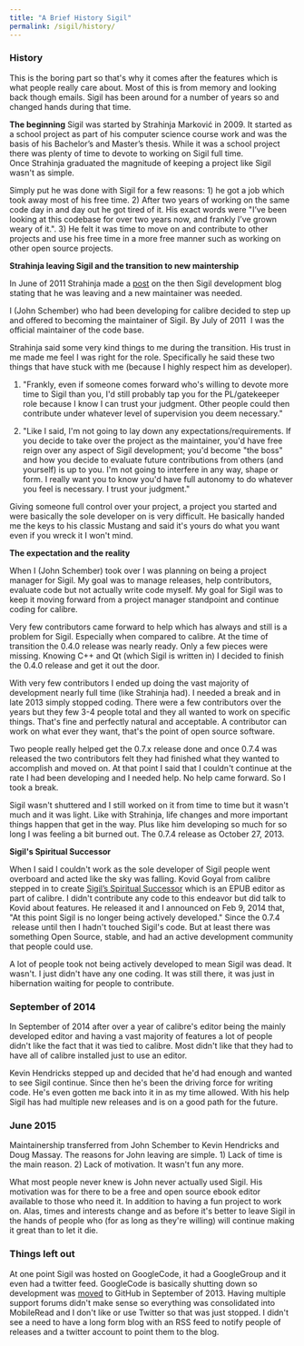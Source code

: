 ```yaml
---
title: "A Brief History Sigil"
permalink: /sigil/history/
---
```


### History

This is the boring part so that's why it comes after the features which is what people really care about. Most of this is from memory and looking back though emails. Sigil has been around for a number of years so and changed hands during that time.


__The beginning__
Sigil was started by Strahinja Marković in 2009. It started as a school project as part of his computer science course work and was the basis of his Bachelor’s and Master’s thesis. While it was a school project there was plenty of time to devote to working on Sigil full time. Once Strahinja graduated the magnitude of keeping a project like Sigil wasn't as simple.

Simply put he was done with Sigil for a few reasons: 1) he got a job which took away most of his free time. 2) After two years of working on the same code day in and day out he got tired of it. His exact words were "I’ve been looking at this codebase for over two years now, and frankly I’ve grown weary of it.". 3) He felt it was time to move on and contribute to other projects and use his free time in a more free manner such as working on other open source projects.

__Strahinja leaving Sigil and the transition to new maintership__

In June of 2011 Strahinja made a [post](http://sigildev.blogspot.com/2011/06/new-maintainer-needed.html) on the then Sigil development blog stating that he was leaving and a new maintainer was needed.

I (John Schember) who had been developing for calibre decided to step up and offered to becoming the maintainer of Sigil. By July of 2011  I was the official maintainer of the code base.

Strahinja said some very kind things to me during the transition. His trust in me made me feel I was right for the role. Specifically he said these two things that have stuck with me (because I highly respect him as developer).

1) "Frankly, even if someone comes forward who's willing to devote more time to Sigil than you, I'd still probably tap you for the PL/gatekeeper role because I know I can trust your judgment. Other people could then contribute under whatever level of supervision you deem necessary."

2) "Like I said, I'm not going to lay down any expectations/requirements. If you decide to take over the project as the maintainer, you'd have free reign over any aspect of Sigil development; you'd become "the boss" and how you decide to evaluate future contributions from others (and yourself) is up to you. I'm not going to interfere in any way, shape or form. I really want you to know you'd have full autonomy to do whatever you feel is necessary. I trust your judgment."

Giving someone full control over your project, a project you started and were basically the sole developer on is very difficult. He basically handed me the keys to his classic Mustang and said it's yours do what you want even if you wreck it I won't mind.

__The expectation and the reality__

When I (John Schember) took over I was planning on being a project manager for Sigil. My goal was to manage releases, help contributors, evaluate code but not actually write code myself. My goal for Sigil was to keep it moving forward from a project manager standpoint and continue coding for calibre.

Very few contributors came forward to help which has always and still is a problem for Sigil. Especially when compared to calibre. At the time of transition the 0.4.0 release was nearly ready. Only a few pieces were missing. Knowing C++ and Qt (which Sigil is written in) I decided to finish the 0.4.0 release and get it out the door.

With very few contributors I ended up doing the vast majority of development nearly full time (like Strahinja had). I needed a break and in late 2013 simply stopped coding. There were a few contributors over the years but they few 3-4 people total and they all wanted to work on specific things. That's fine and perfectly natural and acceptable. A contributor can work on what ever they want, that's the point of open source software.

Two people really helped get the 0.7.x release done and once 0.7.4 was released the two contributors felt they had finished what they wanted to accomplish and moved on. At that point I said that I couldn't continue at the rate I had been developing and I needed help. No help came forward. So I took a break.

Sigil wasn't shuttered and I still worked on it from time to time but it wasn't much and it was light. Like with Strahinja, life changes and more important things happen that get in the way. Plus like him developing so much for so long I was feeling a bit burned out. The 0.7.4 release as October 27, 2013.

__Sigil's Spiritual Successor__

When I said I couldn't work as the sole developer of Sigil people went overboard and acted like the sky was falling. Kovid Goyal from calibre stepped in to create [Sigil’s Spiritual Successor](https://john.nachtimwald.com/2014/02/09/sigils-spiritual-successor/) which is an EPUB editor as part of calibre. I didn't contribute any code to this endeavor but did talk to Kovid about features. He released it and I announced on Feb 9, 2014 that, "At this point Sigil is no longer being actively developed." Since the 0.7.4  release until then I hadn't touched Sigil's code. But at least there was something Open Source, stable, and had an active development community that people could use.

A lot of people took not being actively developed to mean Sigil was dead. It wasn't. I just didn't have any one coding. It was still there, it was just in hibernation waiting for people to contribute.

### September of 2014

In September of 2014 after over a year of calibre's editor being the mainly developed editor and having a vast majority of features a lot of people didn't like the fact that it was tied to calibre. Most didn't like that they had to have all of calibre installed just to use an editor.

Kevin Hendricks stepped up and decided that he'd had enough and wanted to see Sigil continue. Since then he's been the driving force for writing code. He's even gotten me back into it in as my time allowed. With his help Sigil has had multiple new releases and is on a good path for the future.

### June 2015

Maintainership transferred from John Schember to Kevin Hendricks and Doug Massay. The reasons for John leaving are simple. 1) Lack of time is the main reason. 2) Lack of motivation. It wasn't fun any more.

What most people never knew is John never actually used Sigil. His motivation was for there to be a free and open source ebook editor available to those who need it. In addition to having a fun project to work on. Alas, times and interests change and as before it's better to leave Sigil in the hands of people who (for as long as they're willing) will continue making it great than to let it die.

### Things left out

At one point Sigil was hosted on GoogleCode, it had a GoogleGroup and it even had a twitter feed. GoogleCode is basically shutting down so development was [moved](https://john.nachtimwald.com/2013/09/15/sigil-status/) to GitHub in September of 2013. Having multiple support forums didn't make sense so everything was consolidated into MobileRead and I don't like or use Twitter so that was just stopped. I didn't see a need to have a long form blog with an RSS feed to notify people of releases and a twitter account to point them to the blog.

